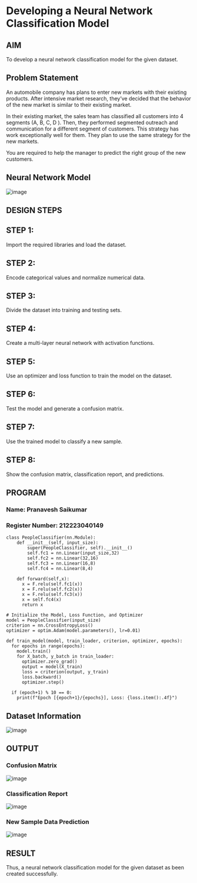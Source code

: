 # Developing a Neural Network Classification Model

## AIM

To develop a neural network classification model for the given dataset.

## Problem Statement

An automobile company has plans to enter new markets with their existing products. After intensive market research, they’ve decided that the behavior of the new market is similar to their existing market.

In their existing market, the sales team has classified all customers into 4 segments (A, B, C, D ). Then, they performed segmented outreach and communication for a different segment of customers. This strategy has work exceptionally well for them. They plan to use the same strategy for the new markets.

You are required to help the manager to predict the right group of the new customers.

## Neural Network Model

![image](https://github.com/user-attachments/assets/32fb636a-6880-4740-832f-5342f70058f1)


## DESIGN STEPS
## STEP 1:
Import the required libraries and load the dataset.
## STEP 2:
Encode categorical values and normalize numerical data.
## STEP 3:
Divide the dataset into training and testing sets.
## STEP 4:
Create a multi-layer neural network with activation functions.
## STEP 5:
Use an optimizer and loss function to train the model on the dataset.
## STEP 6:
Test the model and generate a confusion matrix.
## STEP 7:
Use the trained model to classify a new sample.
## STEP 8:
Show the confusion matrix, classification report, and predictions.


## PROGRAM

### Name: Pranavesh Saikumar
### Register Number: 212223040149

```
class PeopleClassifier(nn.Module):
    def __init__(self, input_size):
        super(PeopleClassifier, self).__init__()
        self.fc1 = nn.Linear(input_size,32)
        self.fc2 = nn.Linear(32,16)
        self.fc3 = nn.Linear(16,8)
        self.fc4 = nn.Linear(8,4)

    def forward(self,x):
      x = F.relu(self.fc1(x))
      x = F.relu(self.fc2(x))
      x = F.relu(self.fc3(x))
      x = self.fc4(x)
      return x
```
```
# Initialize the Model, Loss Function, and Optimizer
model = PeopleClassifier(input_size)
criterion = nn.CrossEntropyLoss()
optimizer = optim.Adam(model.parameters(), lr=0.01)

```
```
def train_model(model, train_loader, criterion, optimizer, epochs):
  for epochs in range(epochs):
    model.train()
    for X_batch, y_batch in train_loader:
      optimizer.zero_grad()
      output = model(X_train)
      loss = criterion(output, y_train)
      loss.backward()
      optimizer.step()

  if (epoch+1) % 10 == 0:
    print(f"Epoch [{epoch+1}/{epochs}], Loss: {loss.item():.4f}")
```

## Dataset Information

![image](https://github.com/user-attachments/assets/86efd67f-fe61-4a9a-b35d-c9cf113408d5)


## OUTPUT
### Confusion Matrix

![image](https://github.com/user-attachments/assets/be0cfe88-26a4-4574-9896-5f7ce3bc0ffd)

### Classification Report

![image](https://github.com/user-attachments/assets/9fe188af-6efb-4932-a748-c55423f2f702)

### New Sample Data Prediction

![image](https://github.com/user-attachments/assets/90bb23f7-3fa0-4b0d-9bbe-a5fd17ff6668)

## RESULT
Thus, a neural network classification model for the given dataset as been created successfully.
